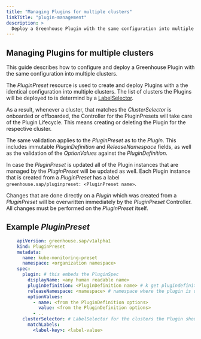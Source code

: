 ```yaml
---
title: "Managing Plugins for multiple clusters"
linkTitle: "plugin-management"
description: >
  Deploy a Greenhouse Plugin with the same configuration into multiple clusters.
---
```


## Managing Plugins for multiple clusters

This guide describes how to configure and deploy a Greenhouse Plugin with the same configuration into multiple clusters.

The _PluginPreset_ resource is used to create and deploy Plugins with a the identical configuration into multiple clusters. The list of clusters the Plugins will be deployed to is determind by a [LabelSelector](https://kubernetes.io/docs/concepts/overview/working-with-objects/labels/#label-selectors).

As a result, whenever a cluster, that matches the _ClusterSelector_ is onboarded or offboarded, the Controller for the PluginPresets will take care of the Plugin Lifecycle. This means creating or deleting the Plugin for the respective cluster.

The same validation applies to the _PluginPreset_ as to the _Plugin_. This includes immutable _PluginDefinition_ and _ReleaseNamespace_ fields, as well as the validation of the _OptionValues_ against the _PluginDefinition_.

In case the _PluginPreset_ is updated all of the Plugin instances that are managed by the _PluginPreset_ will be updated as well. Each Plugin instance that is created from a _PluginPreset_ has a label `greenhouse.sap/pluginpreset: <PluginPreset name>`.

Changes that are done directly on a _Plugin_ which was created from a _PluginPreset_ will be overwritten immediately by the _PluginPreset_ Controller. All changes must be performed on the _PluginPreset_ itself.

## Example _PluginPreset_

```yaml
    apiVersion: greenhouse.sap/v1alpha1
    kind: PluginPreset
    metadata:
      name: kube-monitoring-preset
      namespace: <organization namespace>
    spec:
      plugin: # this embeds the PluginSpec
        displayName: <any human readable name>
        pluginDefinition: <PluginDefinition name> # k get plugindefinition
        releaseNamespace: <namespace> # namespace where the plugin is deployed to on the remote cluster. Will be created if not exists
        optionValues:
          - name: <from the PluginDefinition options>
            value: <from the PluginDefinition options> 
          - ..
      clusterSelector: # LabelSelector for the clusters the Plugin should be deployed to
        matchLabels:
          <label-key>: <label-value>
```
